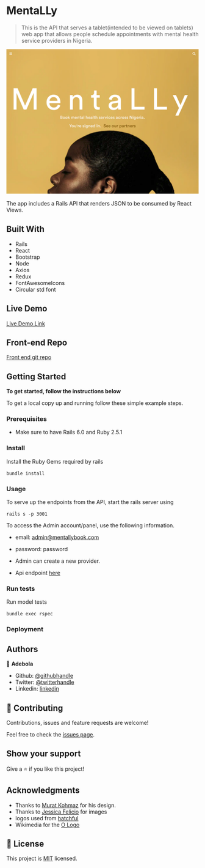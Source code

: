# MentaLLy

> This is the API that serves a tablet(intended to be viewed on tablets) web app that allows people schedule
> appointments with mental health service providers in Nigeria.

![screenshot](./app_screenshot.png)

The app includes a Rails API that renders JSON to be consumed
by React Views.

## Built With

- Rails
- React
- Bootstrap
- Node
- Axios
- Redux
- FontAwesomeIcons
- Circular std font

## Live Demo

[Live Demo Link](https://mentallly.herokuapp.com)

## Front-end Repo

[Front end git repo](https://github.com/onedebos/mentaLLy-frontend)

## Getting Started

**To get started, follow the instructions below**

To get a local copy up and running follow these simple example steps.

### Prerequisites

- Make sure to have Rails 6.0 and Ruby 2.5.1

### Install

Install the Ruby Gems required by rails

```
bundle install
```

### Usage

To serve up the endpoints from the API, start the rails server using

```
rails s -p 3001
```

To access the Admin account/panel, use the following information.

- email: admin@mentallybook.com
- password: password

- Admin can create a new provider.

- Api endpoint [here](https://mentallly-api.com/api/v1/providers)

### Run tests

Run model tests

```
bundle exec rspec
```

### Deployment

## Authors

👤 **Adebola**

- Github: [@githubhandle](https://github.com/onedebos)
- Twitter: [@twitterhandle](https://twitter.com/debosthefirst)
- Linkedin: [linkedin](https://www.linkedin.com/in/adebola-niran/)

## 🤝 Contributing

Contributions, issues and feature requests are welcome!

Feel free to check the [issues page](issues/).

## Show your support

Give a ⭐️ if you like this project!

## Acknowledgments

- Thanks to [Murat Kohmaz](https://www.behance.net/gallery/26425031/Vespa-Responsive-Redesign) for his design.
- Thanks to [Jessica Felicio](https://unsplash.com/photos/QS9ZX5UnS14) for images
- logos used from [hatchful](https://www.bookmarks.design/media/image/hatchful.jpg)
- Wikimedia for the [O Logo](https://upload.wikimedia.org/wikipedia/commons/a/ab/Android_O_Preview_Logo.png)

## 📝 License

This project is [MIT](lic.url) licensed.
